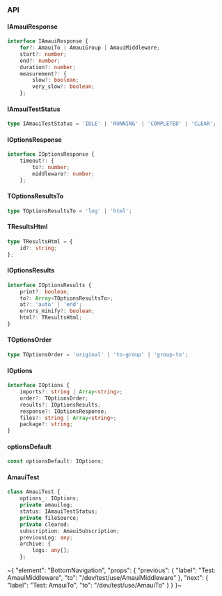 

### API

#### IAmauiResponse

```ts
interface IAmauiResponse {
    for?: AmauiTo | AmauiGroup | AmauiMiddleware;
    start?: number;
    end?: number;
    duration?: number;
    measurement?: {
        slow?: boolean;
        very_slow?: boolean;
    };
```

#### IAmauiTestStatus

```ts
type IAmauiTestStatus = 'IDLE' | 'RUNNING' | 'COMPLETED' | 'CLEAR';
```

#### IOptionsResponse

```ts
interface IOptionsResponse {
    timeout?: {
        to?: number;
        middleware?: number;
    };
```

#### TOptionsResultsTo

```ts
type TOptionsResultsTo = 'log' | 'html';
```

#### TResultsHtml

```ts
type TResultsHtml = {
    id?: string;
};
```

#### IOptionsResults

```ts
interface IOptionsResults {
    print?: boolean;
    to?: Array<TOptionsResultsTo>;
    at?: 'auto' | 'end';
    errors_minify?: boolean;
    html?: TResultsHtml;
}
```

#### TOptionsOrder

```ts
type TOptionsOrder = 'original' | 'to-group' | 'group-to';
```

#### IOptions

```ts
interface IOptions {
    imports?: string | Array<string>;
    order?: TOptionsOrder;
    results?: IOptionsResults;
    response?: IOptionsResponse;
    files?: string | Array<string>;
    package?: string;
}
```

#### optionsDefault

```ts
const optionsDefault: IOptions;
```

#### AmauiTest

```ts
class AmauiTest {
    options_: IOptions;
    private amauilog;
    status: IAmauiTestStatus;
    private fileSource;
    private cleared;
    subscription: AmauiSubscription;
    previousLog: any;
    archive: {
        logs: any[];
    };
```

~{
  "element": "BottomNavigation",
  "props": {
    "previous": {
      "label": "Test: AmauiMiddleware",
      "to": "/dev/test/use/AmauiMiddleware"
    },
    "next": {
      "label": "Test: AmauiTo",
      "to": "/dev/test/use/AmauiTo"
    }
  }
}~
